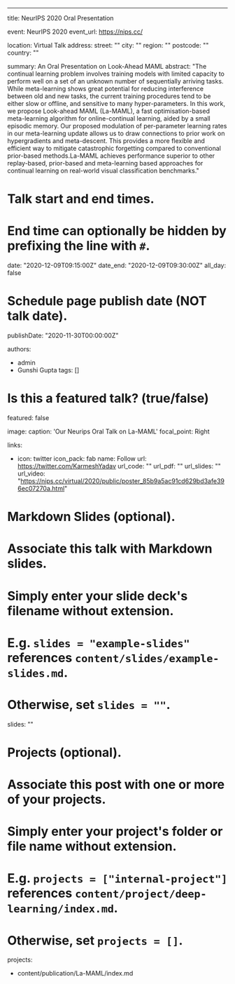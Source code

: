 ---
title: NeurIPS 2020 Oral Presentation

event: NeurIPS 2020
event_url: https://nips.cc/

location: Virtual Talk
address:
  street: ""
  city: ""
  region: ""
  postcode: ""
  country: ""

summary: An Oral Presentation on Look-Ahead MAML
abstract: "The continual learning problem involves training models with limited capacity to perform well on a set of an unknown number of sequentially arriving tasks. While meta-learning shows great potential for reducing interference between old and new tasks, the current training procedures tend to be either slow or offline, and sensitive to many hyper-parameters. In this work, we propose Look-ahead MAML (La-MAML), a fast optimisation-based meta-learning algorithm for online-continual learning, aided by a small episodic memory. Our proposed modulation of per-parameter learning rates in our meta-learning update allows us to draw connections to prior work on hypergradients and meta-descent. This provides a more flexible and efficient way to mitigate catastrophic forgetting compared to conventional prior-based methods.La-MAML achieves performance superior to other replay-based, prior-based and meta-learning based approaches for continual learning on real-world visual classification benchmarks."

# Talk start and end times.
#   End time can optionally be hidden by prefixing the line with `#`.
date: "2020-12-09T09:15:00Z"
date_end: "2020-12-09T09:30:00Z"
all_day: false

# Schedule page publish date (NOT talk date).
publishDate: "2020-11-30T00:00:00Z"

authors: 
- admin
- Gunshi Gupta
tags: []

# Is this a featured talk? (true/false)
featured: false

image:
  caption: 'Our Neurips Oral Talk on La-MAML'
  focal_point: Right

links:
- icon: twitter
  icon_pack: fab
  name: Follow
  url: https://twitter.com/KarmeshYadav
url_code: ""
url_pdf: ""
url_slides: ""
url_video: "https://nips.cc/virtual/2020/public/poster_85b9a5ac91cd629bd3afe396ec07270a.html"

# Markdown Slides (optional).
#   Associate this talk with Markdown slides.
#   Simply enter your slide deck's filename without extension.
#   E.g. `slides = "example-slides"` references `content/slides/example-slides.md`.
#   Otherwise, set `slides = ""`.
slides: ""

# Projects (optional).
#   Associate this post with one or more of your projects.
#   Simply enter your project's folder or file name without extension.
#   E.g. `projects = ["internal-project"]` references `content/project/deep-learning/index.md`.
#   Otherwise, set `projects = []`.
projects:
- content/publication/La-MAML/index.md